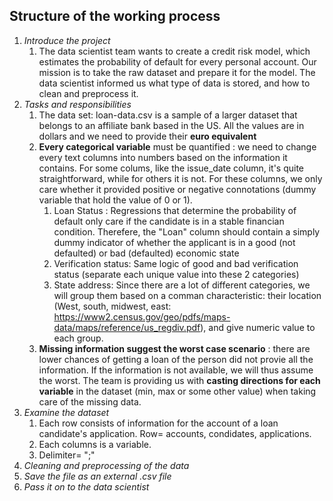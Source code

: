 ## Structure of the working process
1. *Introduce the project*
    1. The data scientist team wants to create a credit risk model, which estimates the probability  of default for every personal account. Our mission is to  take the raw dataset and prepare it for the model. The data scientist informed us what type of data is stored, and how to clean and preprocess it.
2. *Tasks and responsibilities*
    1. The data set: loan-data.csv is a sample of a larger dataset that belongs to an affiliate bank based in the US. All the values are in dollars and we need to provide their **euro equivalent**
    2. **Every categorical variable** must be quantified : we need to change every text columns into numbers based on the information it contains. For some colums, like the issue_date column, it's quite straightforward, while for others it is not. For these columns, we only care whether it provided positive or negative connotations (dummy variable that hold the value of 0 or 1). 
        1. Loan Status :  Regressions that determine the probability of default only care if the candidate is in a stable financian condition. Therefere, the "Loan" column should contain a simply dummy indicator of whether the applicant is in a good (not defaulted) or bad  (defaulted) economic state
        2. Verification status: Same logic of good and bad verification status (separate each unique value into these 2 categories)
        3. State address: Since there are a lot of different categories,  we will group them based on a comman characteristic: their location (West, south, midwest, east: https://www2.census.gov/geo/pdfs/maps-data/maps/reference/us_regdiv.pdf), and give numeric value to each group.
    4. **Missing information suggest the worst case scenario** : there are lower chances of getting a loan of the person did not provie all the information. If the information is not available, we will thus assume the worst. The team is providing us with **casting directions for each variable** in the dataset (min, max or some other value) when taking care of the missing data.
3. *Examine the dataset*
    1. Each row consists of information for the account of a loan candidate's application. Row= accounts, condidates, applications. 
    2. Each columns is a variable.
    3. Delimiter= ";"
4. *Cleaning and preprocessing of the data*
5. *Save the file as an external  .csv file*
6. *Pass it on to the data scientist*
